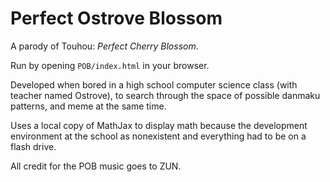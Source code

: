 Perfect Ostrove Blossom
=======================

A parody of Touhou: *Perfect Cherry Blossom*.

Run by opening `POB/index.html` in your browser.

Developed when bored in a high school computer science class (with teacher named
Ostrove), to search through the space of possible danmaku patterns, and meme at
the same time.

Uses a local copy of MathJax to display math because the development environment
at the school as nonexistent and everything had to be on a flash drive.

All credit for the POB music goes to ZUN.

